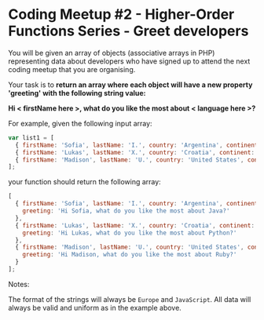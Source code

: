 # Coding Meetup #2 - Higher-Order Functions Series - Greet developers

You will be given an array of objects (associative arrays in PHP) representing data about developers who have signed up to attend the next coding meetup that you are organising.

Your task is to **return an array where each object will have a new property 'greeting' with the following string value:**

**Hi < firstName here >, what do you like the most about < language here >?**

For example, given the following input array:

```javascript
var list1 = [
  { firstName: 'Sofia', lastName: 'I.', country: 'Argentina', continent: 'Americas', age: 35, language: 'Java' },
  { firstName: 'Lukas', lastName: 'X.', country: 'Croatia', continent: 'Europe', age: 35, language: 'Python' },
  { firstName: 'Madison', lastName: 'U.', country: 'United States', continent: 'Americas', age: 32, language: 'Ruby' } 
];
```

your function should return the following array:

```javascript
[
  { firstName: 'Sofia', lastName: 'I.', country: 'Argentina', continent: 'Americas', age: 35, language: 'Java',
    greeting: 'Hi Sofia, what do you like the most about Java?'
  },
  { firstName: 'Lukas', lastName: 'X.', country: 'Croatia', continent: 'Europe', age: 35, language: 'Python',
    greeting: 'Hi Lukas, what do you like the most about Python?'
  },
  { firstName: 'Madison', lastName: 'U.', country: 'United States', continent: 'Americas', age: 32, language: 'Ruby',
    greeting: 'Hi Madison, what do you like the most about Ruby?'
  } 
];
```

Notes:

The format of the strings will always be `Europe` and `JavaScript`.
All data will always be valid and uniform as in the example above. 
